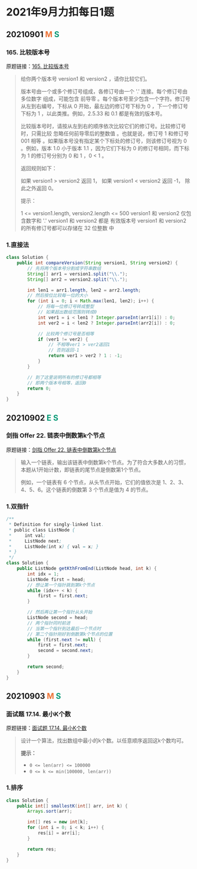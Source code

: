 # 2021年9月力扣每日1题

## 20210901 <font color=#ed7336>M</font> <font color=#009975>S</font>

### 165. 比较版本号

原题链接：[165. 比较版本号](https://leetcode-cn.com/problems/compare-version-numbers/)

> 给你两个版本号 version1 和 version2 ，请你比较它们。
>
> 版本号由一个或多个修订号组成，各修订号由一个 '.' 连接。每个修订号由 多位数字 组成，可能包含 前导零 。每个版本号至少包含一个字符。修订号从左到右编号，下标从 0 开始，最左边的修订号下标为 0 ，下一个修订号下标为 1 ，以此类推。例如，2.5.33 和 0.1 都是有效的版本号。
>
> 比较版本号时，请按从左到右的顺序依次比较它们的修订号。比较修订号时，只需比较 忽略任何前导零后的整数值 。也就是说，修订号 1 和修订号 001 相等 。如果版本号没有指定某个下标处的修订号，则该修订号视为 0 。例如，版本 1.0 小于版本 1.1 ，因为它们下标为 0 的修订号相同，而下标为 1 的修订号分别为 0 和 1 ，0 < 1 。
>
> 返回规则如下：
>
> 如果 version1 > version2 返回 1，
> 如果 version1 < version2 返回 -1，
> 除此之外返回 0。
>
> 提示：
>
> 1 <= version1.length, version2.length <= 500
> version1 和 version2 仅包含数字和 '.'
> version1 和 version2 都是 有效版本号
> version1 和 version2 的所有修订号都可以存储在 32 位整数 中

### 1.直接法

``` java
class Solution {
    public int compareVersion(String version1, String version2) {
        // 先将两个版本号分割成字符串数组
        String[] arr1 = version1.split("\\.");
        String[] arr2 = version2.split("\\.");

        int len1 = arr1.length, len2 = arr2.length;
        // 然后按位比较每一位的大小
        for (int i = 0; i < Math.max(len1, len2); i++) {
            // 将每一位修订号转成整型
            // 如果超出数组范围则转成0
            int ver1 = i < len1 ? Integer.parseInt(arr1[i]) : 0;
            int ver2 = i < len2 ? Integer.parseInt(arr2[i]) : 0;

            // 比较两个修订号是否相等
            if (ver1 != ver2) {
                // 不相等ver1 > ver2返回1
                // 否则返回-1
                return ver1 > ver2 ? 1 : -1;
            }
        }

        // 到了这里说明所有的修订号都相等
        // 即两个版本号相等，返回0
        return 0;
    }
}
```

## 20210902 <font color=#009975>E</font> <font color=#009975>S</font>

### 剑指 Offer 22. 链表中倒数第k个节点

原题链接：[剑指 Offer 22. 链表中倒数第k个节点](https://leetcode-cn.com/problems/lian-biao-zhong-dao-shu-di-kge-jie-dian-lcof/)

> 输入一个链表，输出该链表中倒数第k个节点。为了符合大多数人的习惯，本题从1开始计数，即链表的尾节点是倒数第1个节点。
>
> 例如，一个链表有 6 个节点，从头节点开始，它们的值依次是 1、2、3、4、5、6。这个链表的倒数第 3 个节点是值为 4 的节点。

### 1.双指针

``` java
/**
 * Definition for singly-linked list.
 * public class ListNode {
 *     int val;
 *     ListNode next;
 *     ListNode(int x) { val = x; }
 * }
 */
class Solution {
    public ListNode getKthFromEnd(ListNode head, int k) {
        int idx = 1;
        ListNode first = head;
        // 想让第一个指针跳到第k个节点
        while (idx++ < k) {
            first = first.next;
        }

        // 然后再让第一个指针从头开始
        ListNode second = head;
        // 两个指针同时前进
        // 当第一个指针到达最后一个节点时
        // 第二个指针刚好到倒数第k个节点的位置
        while (first.next != null) {
            first = first.next;
            second = second.next;
        }

        return second;
    }
}
```

## 20210903 <font color=#ed7336>M</font> <font color=#009975>S</font>

### 面试题 17.14. 最小K个数

原题链接：[面试题 17.14. 最小K个数](https://leetcode-cn.com/problems/smallest-k-lcci/)

> 设计一个算法，找出数组中最小的k个数。以任意顺序返回这k个数均可。
>
> **提示：**
>
> - `0 <= len(arr) <= 100000`
> - `0 <= k <= min(100000, len(arr))`

### 1.排序

``` java
class Solution {
    public int[] smallestK(int[] arr, int k) {
        Arrays.sort(arr);

        int[] res = new int[k];
        for (int i = 0; i < k; i++) {
            res[i] = arr[i];
        }

        return res;
    }
}
```

